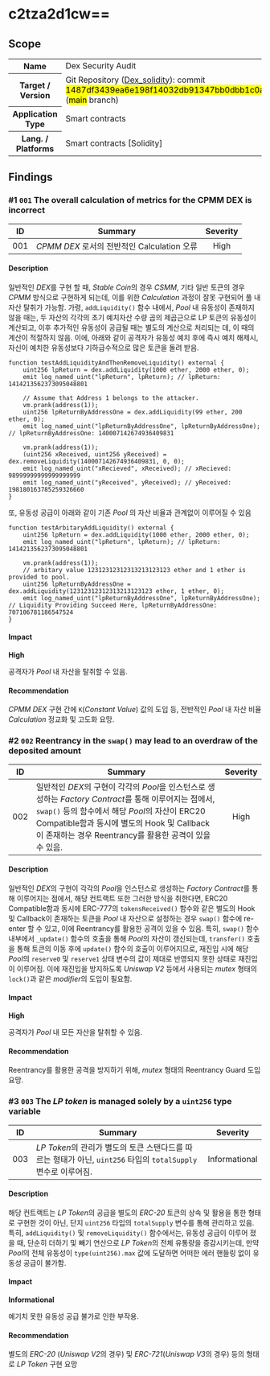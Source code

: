 # c2tza2d1cw==

## Scope

<table>
  <tr>
    <th>Name</th>
    <td>Dex Security Audit</td>
  </tr>
  <tr>
    <th>Target / Version</th>
    <td>Git Repository (<a href="https://bit.ly/47jGJ3P" target="_blank">Dex_solidity</a>): commit <mark>1487df3439ea6e198f14032db91347bb0dbb1c0a</mark> (<mark>main</mark> branch)</td>
  </tr>
  <tr>
    <th>Application Type</th>
    <td>Smart contracts</td>
  </tr>
  <tr>
    <th>Lang. / Platforms</th>
    <td>Smart contracts [Solidity]</td>
  </tr>
</table>

## Findings

### #1 `001` The overall calculation of metrics for the CPMM DEX is incorrect

|ID|Summary|Severity|
|:---:|-------|:---:|
|001|*CPMM DEX* 로서의 전반적인 Calculation 오류|High|

#### Description

일반적인 *DEX*를 구현 할 때, *Stable Coin*의 경우 *CSMM*, 기타 일반 토큰의 경우 *CPMM* 방식으로 구현하게 되는데, 이를 위한 *Calculation* 과정이 잘못 구현되어 풀 내 자산 탈취가 가능함. 가령, `addLiquidity()` 함수 내에서, *Pool* 내 유동성이 존재하지 않을 때는, 두 자산의 각각의 초기 예치자산 수량 곱의 제곱근으로 LP 토큰의 유동성이 계산되고, 이후 추가적인 유동성이 공급될 때는 별도의 계산으로 처리되는 데, 이 때의 계산이 적절하지 않음. 이에, 아래와 같이 공격자가 유동성 예치 후에 즉시 예치 해제시, 자신이 예치한 유동성보다 기하급수적으로 많은 토큰을 돌려 받음.

```solidity
function testAddLiquidityAndThenRemoveLiquidity() external {
    uint256 lpReturn = dex.addLiquidity(1000 ether, 2000 ether, 0);
    emit log_named_uint("lpReturn", lpReturn); // lpReturn: 1414213562373095048801

    // Assume that Address 1 belongs to the attacker.
    vm.prank(address(1));
    uint256 lpReturnByAddressOne = dex.addLiquidity(99 ether, 200 ether, 0);
    emit log_named_uint("lpReturnByAddressOne", lpReturnByAddressOne); // lpReturnByAddressOne: 140007142674936409831

    vm.prank(address(1));
    (uint256 xReceived, uint256 yReceived) = dex.removeLiquidity(140007142674936409831, 0, 0);
    emit log_named_uint("xRecieved", xReceived); // xRecieved: 98999999999999999999
    emit log_named_uint("yReceived", yReceived); // yReceived: 198180163785259326660
}
```

또, 유동성 공급이 아래와 같이 기존 *Pool* 의 자산 비율과 관계없이 이루어질 수 있음

```solidity
function testArbitaryAddLiquidity() external {
    uint256 lpReturn = dex.addLiquidity(1000 ether, 2000 ether, 0);
    emit log_named_uint("lpReturn", lpReturn); // lpReturn: 1414213562373095048801

    vm.prank(address(1));
    // arbitary value 12312312312313213123123 ether and 1 ether is provided to pool.
    uint256 lpReturnByAddressOne = dex.addLiquidity(12312312312313213123123 ether, 1 ether, 0);
    emit log_named_uint("lpReturnByAddressOne", lpReturnByAddressOne); // Liquidity Providing Succeed Here, lpReturnByAddressOne: 707106781186547524
}
```

#### Impact

**High**

공격자가 *Pool* 내 자산을 탈취할 수 있음.

#### Recommendation

*CPMM DEX* 구현 간에 `K`(*Constant Value*) 값의 도입 등, 전반적인 *Pool* 내 자산 비율 *Calculation* 정교화 및 고도화 요망.

### #2 `002` Reentrancy in the `swap()` may lead to an overdraw of the deposited amount

|ID|Summary|Severity|
|:---:|-------|:---:|
|002|일반적인 *DEX*의 구현이 각각의 *Pool*을 인스턴스로 생성하는 *Factory Contract*를 통해 이루어지는 점에서, `swap()` 등의 함수에서 해당 *Pool*의 자산이 ERC20 Compatible함과 동시에 별도의 Hook 및 Callback이 존재하는 경우 Reentrancy를 활용한 공격이 있을 수 있음.|High|

#### Description

일반적인 *DEX*의 구현이 각각의 *Pool*을 인스턴스로 생성하는 *Factory Contract*를 통해 이루어지는 점에서, 해당 컨트랙트 또한 그러한 방식을 취한다면, ERC20 Compatible함과 동시에 ERC-777의 `tokensReceived()` 함수와 같은 별도의 Hook 및 Callback이 존재하는 토큰을 *Pool* 내 자산으로 설정하는 경우 `swap()` 함수에 re-enter 할 수 있고, 이에 Reentrancy를 활용한 공격이 있을 수 있음. 특히, `swap()` 함수 내부에서 `_update()` 함수의 호출을 통해 *Pool*의 자산이 갱신되는데, `transfer()` 호출을 통해 토큰의 이동 후에 `update()` 함수의 호출이 이루어지므로, 재진입 시에 해당 *Pool*의 `reserve0` 및 `reserve1` 상태 변수의 값이 제대로 반영되지 못한 상태로 재진입이 이루어짐. 이에 재진입을 방지하도록 *Uniswap V2* 등에서 사용되는 *mutex* 형태의 `lock()`과 같은 *modifier*의 도입이 필요함.

#### Impact

**High**

공격자가 *Pool* 내 모든 자산을 탈취할 수 있음.

#### Recommendation

Reentrancy를 활용한 공격을 방지하기 위해, *mutex* 형태의 Reentrancy Guard 도입 요망.

### #3 `003` The *LP token* is managed solely by a `uint256` type variable

|ID|Summary|Severity|
|:---:|-------|:---:|
|003|*LP Token*의 관리가 별도의 토큰 스탠다드를 따르는 형태가 아닌, `uint256` 타입의 `totalSupply` 변수로 이루어짐.|Informational|

#### Description

해당 컨트랙트는 *LP Token*의 공급을 별도의 *ERC-20* 토큰의 상속 및 활용을 통한 형태로 구현한 것이 아닌, 단지 `uint256` 타입의 `totalSupply` 변수를 통해 관리하고 있음. 특히, `addLiquidity()` 및 `removeLiquidity()` 함수에서는, 유동성 공급이 이루어 졌을 때, 단순히 더하기 및 빼기 연산으로 *LP Token*의 전체 유통량을 증감시키는데, 만약 *Pool*의 전체 유동성이 `type(uint256).max` 값에 도달하면 어떠한 에러 핸들링 없이 유동성 공급이 불가함.

#### Impact

**Informational**

예기치 못한 유동성 공급 불가로 인한 부작용.

#### Recommendation

별도의 *ERC-20* (*Uniswap V2*의 경우) 및 *ERC-721*(*Uniswap V3*의 경우) 등의 형태로 *LP Token* 구현 요망